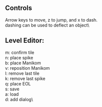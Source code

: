 ## Controls
Arrow keys to move, z to jump, and x to dash.\
dashing can be used to deflect an object\

## Level Editor:
m: confirm tile\
n: place spike\
b: place Manikom\
v: reposition Manikom\
l: remove last tile\
k: remove last spike\
q: place EOL\
s: save\
a: load\
d: add dialog\
